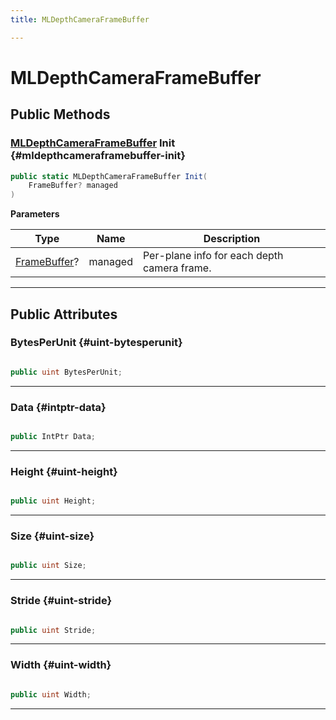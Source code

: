 ```yaml
---
title: MLDepthCameraFrameBuffer

---
```


# MLDepthCameraFrameBuffer










## Public Methods

### [MLDepthCameraFrameBuffer](/versioned_docs/version-03-Jan-2023/unity-api/api/UnityEngine.XR.MagicLeap/MLDepthCamera/NativeBindings/UnityEngine.XR.MagicLeap.MLDepthCamera.NativeBindings.MLDepthCameraFrameBuffer.md) Init {#mldepthcameraframebuffer-init}

```csharp
public static MLDepthCameraFrameBuffer Init(
    FrameBuffer? managed
)
```


**Parameters**

| Type | Name  | Description  | 
|--|--|--|
| [FrameBuffer](/versioned_docs/version-03-Jan-2023/unity-api/api/UnityEngine.XR.MagicLeap/MLDepthCamera/UnityEngine.XR.MagicLeap.MLDepthCamera.FrameBuffer.md)? |managed|Per-plane info for each depth camera frame. |






-----------

## Public Attributes

### BytesPerUnit {#uint-bytesperunit}

```csharp

public uint BytesPerUnit;

```






-----------

### Data {#intptr-data}

```csharp

public IntPtr Data;

```






-----------

### Height {#uint-height}

```csharp

public uint Height;

```






-----------

### Size {#uint-size}

```csharp

public uint Size;

```






-----------

### Stride {#uint-stride}

```csharp

public uint Stride;

```






-----------

### Width {#uint-width}

```csharp

public uint Width;

```






-----------

